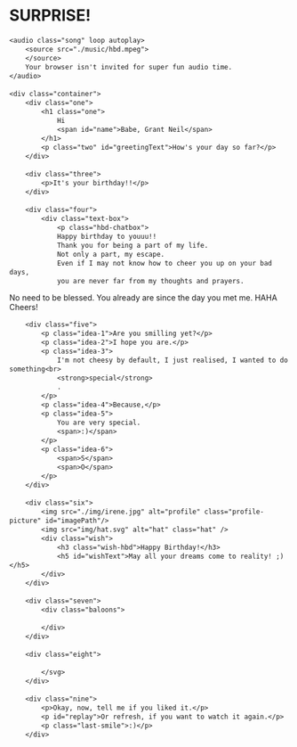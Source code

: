 # SURPRISE!


<html lang="en">

<head>
  <meta charset="UTF-8" />
  <meta name="viewport" content="width=device-width, initial-scale=1.0" />
  <meta http-equiv="X-UA-Compatible" content="ie=edge" />
  <link rel="shortcut icon" type="image/png" href="img/favicon.png" />
  <title>Happy Birthday!!! :)</title>
  <!-- Google Font -->
  <link rel="preconnect" href="https://fonts.googleapis.com">
  <link rel="preconnect" href="https://fonts.gstatic.com" crossorigin>
  <link href="https://fonts.googleapis.com/css2?family=Poppins:wght@300;400&display=swap" rel="stylesheet">
  <!-- My Style -->
  <link rel="stylesheet" href="./style/main.css" />
</head>

<body>

    <audio class="song" loop autoplay>
        <source src="./music/hbd.mpeg">
        </source>
        Your browser isn't invited for super fun audio time.
    </audio>

    <div class="container">
        <div class="one">
            <h1 class="one">
                Hi
                <span id="name">Babe, Grant Neil</span>
            </h1>
            <p class="two" id="greetingText">How's your day so far?</p>
        </div>

        <div class="three">
            <p>It's your birthday!!</p>
        </div>

        <div class="four">
            <div class="text-box">
                <p class="hbd-chatbox">
                Happy birthday to youuu!!
                Thank you for being a part of my life.
                Not only a part, my escape.
                Even if I may not know how to cheer you up on your bad days,
                you are never far from my thoughts and prayers.
No need to be blessed.
You already are since the day you met me.
HAHA Cheers!
                

        <div class="five">
            <p class="idea-1">Are you smilling yet?</p>
            <p class="idea-2">I hope you are.</p>
            <p class="idea-3">
                I'm not cheesy by default, I just realised, I wanted to do something<br>
                <strong>special</strong>
                .
            </p>
            <p class="idea-4">Because,</p>
            <p class="idea-5">
                You are very special.
                <span>:)</span>
            </p>
            <p class="idea-6">
                <span>S</span>
                <span>O</span>
            </p>
        </div>

        <div class="six">
            <img src="./img/irene.jpg" alt="profile" class="profile-picture" id="imagePath"/>
            <img src="img/hat.svg" alt="hat" class="hat" />
            <div class="wish">
                <h3 class="wish-hbd">Happy Birthday!</h3>
                <h5 id="wishText">May all your dreams come to reality! ;)</h5>
            </div>
        </div>

        <div class="seven">
            <div class="baloons">
                
            </div>
        </div>

        <div class="eight">
            
            </svg>
        </div>

        <div class="nine">
            <p>Okay, now, tell me if you liked it.</p>
            <p id="replay">Or refresh, if you want to watch it again.</p>
            <p class="last-smile">:)</p>
        </div>
    
